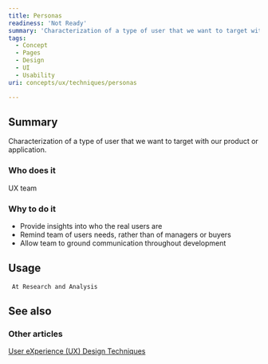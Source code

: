 ```yaml
---
title: Personas
readiness: 'Not Ready'
summary: 'Characterization of a type of user that we want to target with our product or application.'
tags:
  - Concept
  - Pages
  - Design
  - UI
  - Usability
uri: concepts/ux/techniques/personas

---
```

## Summary

Characterization of a type of user that we want to target with our product or application.

### Who does it

UX team

### Why to do it

-   Provide insights into who the real users are
-   Remind team of users needs, rather than of managers or buyers
-   Allow team to ground communication throughout development

## Usage

     At Research and Analysis

## See also

### Other articles

[User eXperience (UX) Design Techniques](/concepts/ux/techniques)

